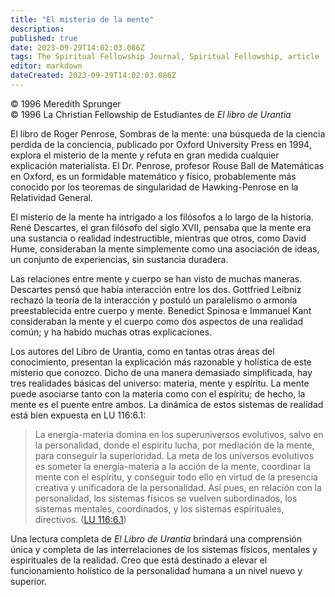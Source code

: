 ```yaml
---
title: "El misterio de la mente"
description: 
published: true
date: 2023-09-29T14:02:03.086Z
tags: The Spiritual Fellowship Journal, Spiritual Fellowship, article
editor: markdown
dateCreated: 2023-09-29T14:02:03.086Z
---
```


<p class="v-card v-sheet theme--light grey lighten-3 px-2">© 1996 Meredith Sprunger<br>© 1996 La Christian Fellowship de Estudiantes de <i>El libro de Urantia</i></p>


El libro de Roger Penrose, Sombras de la mente: una búsqueda de la ciencia perdida de la conciencia, publicado por Oxford University Press en 1994, explora el misterio de la mente y refuta en gran medida cualquier explicación materialista. El Dr. Penrose, profesor Rouse Ball de Matemáticas en Oxford, es un formidable matemático y físico, probablemente más conocido por los teoremas de singularidad de Hawking-Penrose en la Relatividad General.

El misterio de la mente ha intrigado a los filósofos a lo largo de la historia. René Descartes, el gran filósofo del siglo XVII, pensaba que la mente era una sustancia o realidad indestructible, mientras que otros, como David Hume, consideraban la mente simplemente como una asociación de ideas, un conjunto de experiencias, sin sustancia duradera.

Las relaciones entre mente y cuerpo se han visto de muchas maneras. Descartes pensó que había interacción entre los dos. Gottfried Leibniz rechazó la teoría de la interacción y postuló un paralelismo o armonía preestablecida entre cuerpo y mente. Benedict Spinosa e Immanuel Kant consideraban la mente y el cuerpo como dos aspectos de una realidad común; y ha habido muchas otras explicaciones.

Los autores del Libro de Urantia, como en tantas otras áreas del conocimiento, presentan la explicación más razonable y holística de este misterio que conozco. Dicho de una manera demasiado simplificada, hay tres realidades básicas del universo: materia, mente y espíritu. La mente puede asociarse tanto con la materia como con el espíritu; de hecho, la mente es el puente entre ambos. La dinámica de estos sistemas de realidad está bien expuesta en LU 116:6.1:

> La energía-materia domina en los superuniversos evolutivos, salvo en la personalidad, donde el espíritu lucha, por mediación de la mente, para conseguir la superioridad. La meta de los universos evolutivos es someter la energía-materia a la acción de la mente, coordinar la mente con el espíritu, y conseguir todo ello en virtud de la presencia creativa y unificadora de la personalidad. Así pues, en relación con la personalidad, los sistemas físicos se vuelven subordinados, los sistemas mentales, coordinados, y los sistemas espirituales, directivos. ([LU 116:6.1](/es/The_Urantia_Book/116#p6_1))

Una lectura completa de _El Libro de Urantia_ brindará una comprensión única y completa de las interrelaciones de los sistemas físicos, mentales y espirituales de la realidad. Creo que está destinado a elevar el funcionamiento holístico de la personalidad humana a un nivel nuevo y superior.


